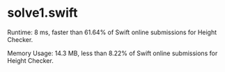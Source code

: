 # solve1.swift

Runtime: 8 ms, faster than 61.64% of Swift online submissions for Height Checker.

Memory Usage: 14.3 MB, less than 8.22% of Swift online submissions for Height Checker.
